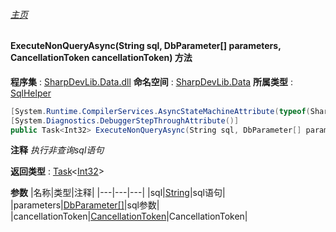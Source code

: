 ###### [主页](./Index.md "主页")
#### ExecuteNonQueryAsync(String sql, DbParameter[] parameters, CancellationToken cancellationToken) 方法
**程序集** : [SharpDevLib.Data.dll](./SharpDevLib.Data.assembly.md "SharpDevLib.Data.dll")
**命名空间** : [SharpDevLib.Data](./SharpDevLib.Data.namespace.md "SharpDevLib.Data")
**所属类型** : [SqlHelper](./SharpDevLib.Data.SqlHelper.md "SqlHelper")
``` csharp
[System.Runtime.CompilerServices.AsyncStateMachineAttribute(typeof(SharpDevLib.Data.SqlHelper+<ExecuteNonQueryAsync>d__29))]
[System.Diagnostics.DebuggerStepThroughAttribute()]
public Task<Int32> ExecuteNonQueryAsync(String sql, DbParameter[] parameters, CancellationToken cancellationToken)
```
**注释**
*执行非查询sql语句*

**返回类型** : [Task](https://learn.microsoft.com/en-us/dotnet/api/system.threading.tasks.task-1 "Task")\<[Int32](https://learn.microsoft.com/en-us/dotnet/api/system.int32 "Int32")\>

**参数**
|名称|类型|注释|
|---|---|---|
|sql|[String](https://learn.microsoft.com/en-us/dotnet/api/system.string "String")|sql语句|
|parameters|[DbParameter\[\]](https://learn.microsoft.com/en-us/dotnet/api/system.data.common.dbparameter[] "DbParameter\[\]")|sql参数|
|cancellationToken|[CancellationToken](https://learn.microsoft.com/en-us/dotnet/api/system.threading.cancellationtoken "CancellationToken")|CancellationToken|

